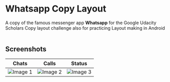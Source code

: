 # **Whatsapp Copy Layout**

A copy of the famous messenger app **Whatsapp** for the Google Udacity Scholars Copy layout challenge also for practicing Layout making in Android</br></br>

## **Screenshots**

|   Chats	|   Calls	|   Status	|
|:-:	|:-:	|:-:	|
|  ![Image 1](https://raw.githubusercontent.com/YuganshT79/Whatsapp-Copy-Layout/master/screenshots/Image1.jpeg)	|   ![Image 2](https://raw.githubusercontent.com/YuganshT79/Whatsapp-Copy-Layout/master/screenshots/Image2.jpeg)	|   ![Image 3](https://raw.githubusercontent.com/YuganshT79/Whatsapp-Copy-Layout/master/screenshots/Image3.jpeg)	|